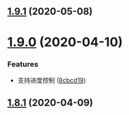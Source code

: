 ## [1.9.1](https://github.com/cumt-robin/vue-awesome-progress/compare/v1.9.0...v1.9.1) (2020-05-08)



# [1.9.0](https://github.com/cumt-robin/vue-awesome-progress/compare/v1.4.1...v1.9.0) (2020-04-10)


### Features

* 支持进度控制 ([8cbcd19](https://github.com/cumt-robin/vue-awesome-progress/commit/8cbcd19ea1b66c3f6146fc7196c5a04567f4220b))



## [1.8.1](https://github.com/cumt-robin/vue-awesome-progress/compare/v1.4.1...v1.8.1) (2020-04-09)



